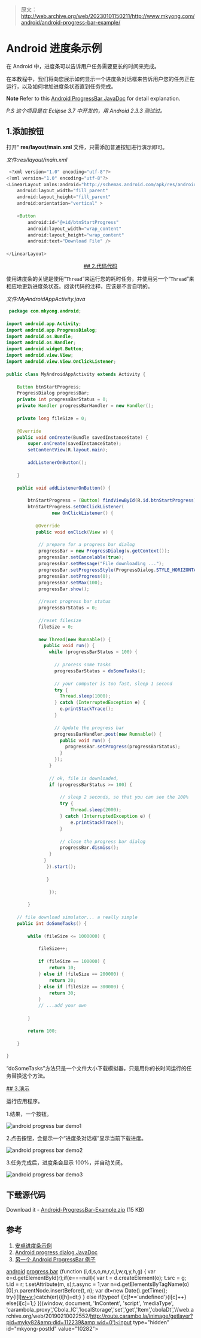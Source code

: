 > 原文：<http://web.archive.org/web/20230101150211/http://www.mkyong.com/android/android-progress-bar-example/>

# Android 进度条示例

在 Android 中，进度条可以告诉用户任务需要更长的时间来完成。

在本教程中，我们将向您展示如何显示一个进度条对话框来告诉用户您的任务正在运行，以及如何增加进度条状态直到任务完成。

**Note**
Refer to this [Android ProgressBar JavaDoc](http://web.archive.org/web/20190210022552/http://developer.android.com/reference/android/widget/ProgressBar.html) for detail explanation.

*P.S 这个项目是在 Eclipse 3.7 中开发的，用 Android 2.3.3 测试过。*

## 1.添加按钮

打开“ **res/layout/main.xml** 文件，只需添加普通按钮进行演示即可。

*文件:res/layout/main.xml*

```java
 <?xml version="1.0" encoding="utf-8"?>
<?xml version="1.0" encoding="utf-8"?>
<LinearLayout xmlns:android="http://schemas.android.com/apk/res/android"
    android:layout_width="fill_parent"
    android:layout_height="fill_parent"
    android:orientation="vertical" >

    <Button
        android:id="@+id/btnStartProgress"
        android:layout_width="wrap_content"
        android:layout_height="wrap_content"
        android:text="Download File" />

</LinearLayout> 
```

 <ins class="adsbygoogle" style="display:block; text-align:center;" data-ad-format="fluid" data-ad-layout="in-article" data-ad-client="ca-pub-2836379775501347" data-ad-slot="6894224149">## 2.代码代码

使用进度条的关键是使用“`Thread`”来运行您的耗时任务，并使用另一个“`Thread`”来相应地更新进度条状态。阅读代码的注释，应该是不言自明的。

*文件:MyAndroidAppActivity.java*

```java
 package com.mkyong.android;

import android.app.Activity;
import android.app.ProgressDialog;
import android.os.Bundle;
import android.os.Handler;
import android.widget.Button;
import android.view.View;
import android.view.View.OnClickListener;

public class MyAndroidAppActivity extends Activity {

	Button btnStartProgress;
	ProgressDialog progressBar;
	private int progressBarStatus = 0;
	private Handler progressBarHandler = new Handler();

	private long fileSize = 0;

	@Override
	public void onCreate(Bundle savedInstanceState) {
		super.onCreate(savedInstanceState);
		setContentView(R.layout.main);

		addListenerOnButton();

	}

	public void addListenerOnButton() {

		btnStartProgress = (Button) findViewById(R.id.btnStartProgress);
		btnStartProgress.setOnClickListener(
                 new OnClickListener() {

		   @Override
		   public void onClick(View v) {

			// prepare for a progress bar dialog
			progressBar = new ProgressDialog(v.getContext());
			progressBar.setCancelable(true);
			progressBar.setMessage("File downloading ...");
			progressBar.setProgressStyle(ProgressDialog.STYLE_HORIZONTAL);
			progressBar.setProgress(0);
			progressBar.setMax(100);
			progressBar.show();

			//reset progress bar status
			progressBarStatus = 0;

			//reset filesize
			fileSize = 0;

			new Thread(new Runnable() {
			  public void run() {
				while (progressBarStatus < 100) {

				  // process some tasks
				  progressBarStatus = doSomeTasks();

				  // your computer is too fast, sleep 1 second
				  try {
					Thread.sleep(1000);
				  } catch (InterruptedException e) {
					e.printStackTrace();
				  }

				  // Update the progress bar
				  progressBarHandler.post(new Runnable() {
					public void run() {
					  progressBar.setProgress(progressBarStatus);
					}
				  });
				}

				// ok, file is downloaded,
				if (progressBarStatus >= 100) {

					// sleep 2 seconds, so that you can see the 100%
					try {
						Thread.sleep(2000);
					} catch (InterruptedException e) {
						e.printStackTrace();
					}

					// close the progress bar dialog
					progressBar.dismiss();
				}
			  }
		       }).start();

	           }

                });

        }

	// file download simulator... a really simple
	public int doSomeTasks() {

		while (fileSize <= 1000000) {

			fileSize++;

			if (fileSize == 100000) {
				return 10;
			} else if (fileSize == 200000) {
				return 20;
			} else if (fileSize == 300000) {
				return 30;
			}
			// ...add your own

		}

		return 100;

	}

} 
```

“doSomeTasks”方法只是一个文件大小下载模拟器，只是用你的长时间运行的任务替换这个方法。

 <ins class="adsbygoogle" style="display:block" data-ad-client="ca-pub-2836379775501347" data-ad-slot="8821506761" data-ad-format="auto" data-ad-region="mkyongregion">## 3.演示

运行应用程序。

1.结果，一个按钮。

![android progress bar demo1](img/d0129d436368272cd7c1c2cbf7f3c2e1.png "android-progressbar-demo1")

2.点击按钮，会提示一个“进度条对话框”显示当前下载进度。

![android progress bar demo2](img/d80921c5c3ead8693927bc979b75454f.png "android-progressbar-demo2")

3.任务完成后，进度条会显示 100%，并自动关闭。

![android progress bar demo3](img/ab100c130ad3a2772061ac009926e89f.png "android-progressbar-demo3")

## 下载源代码

Download it - [Android-ProgressBar-Example.zip](http://web.archive.org/web/20190210022552/http://www.mkyong.com/wp-content/uploads/2011/12/Android-ProgressBar-Example.zip) (15 KB)

## 参考

1.  [安卓进度条示例](http://web.archive.org/web/20190210022552/http://developer.android.com/reference/android/widget/ProgressBar.html)
2.  [Android progress dialog JavaDoc](http://web.archive.org/web/20190210022552/http://developer.android.com/reference/android/app/ProgressDialog.html)
3.  [另一个 Android ProgressBar 例子](http://web.archive.org/web/20190210022552/http://huuah.com/android-progress-bar-and-thread-updating/)

[android](http://web.archive.org/web/20190210022552/http://www.mkyong.com/tag/android/) [progress bar](http://web.archive.org/web/20190210022552/http://www.mkyong.com/tag/progress-bar/)</ins></ins>![](img/b1d019056948e73820d540ebc1eb8a04.png) (function (i,d,s,o,m,r,c,l,w,q,y,h,g) { var e=d.getElementById(r);if(e===null){ var t = d.createElement(o); t.src = g; t.id = r; t.setAttribute(m, s);t.async = 1;var n=d.getElementsByTagName(o)[0];n.parentNode.insertBefore(t, n); var dt=new Date().getTime(); try{i[l][w+y](h,i[l][q+y](h)+'&amp;'+dt);}catch(er){i[h]=dt;} } else if(typeof i[c]!=='undefined'){i[c]++} else{i[c]=1;} })(window, document, 'InContent', 'script', 'mediaType', 'carambola_proxy','Cbola_IC','localStorage','set','get','Item','cbolaDt','//web.archive.org/web/20190210022552/http://route.carambo.la/inimage/getlayer?pid=myky82&amp;did=112239&amp;wid=0')<input type="hidden" id="mkyong-postId" value="10282">







